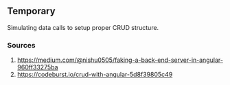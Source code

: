 ## Temporary

Simulating data calls to setup proper CRUD structure.

### Sources
1. https://medium.com/@nishu0505/faking-a-back-end-server-in-angular-960ff33275ba
2. https://codeburst.io/crud-with-angular-5d8f39805c49